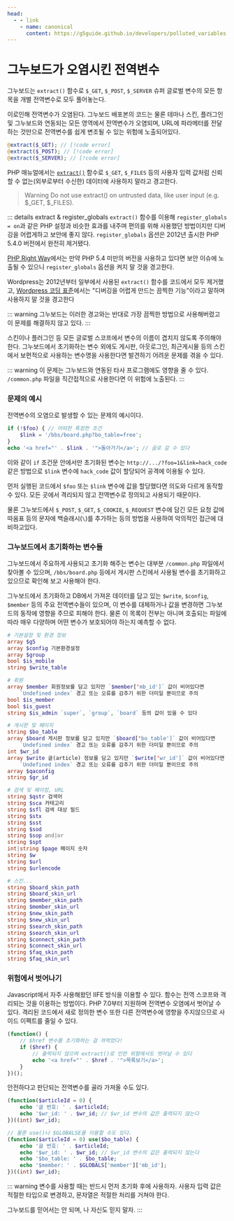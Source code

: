 ```yaml
---
head:
  - - link
    - name: canonical
      content: https://g5guide.github.io/developers/polluted_variables.html
---
```

# 그누보드가 오염시킨 전역변수

그누보드는 `extract()` 함수로 `$_GET`, `$_POST`, `$_SERVER` 슈퍼 글로벌 변수의 모든 항목을 개별 전역변수로 모두 풀어놓는다.

이로인해 전역변수가 오염된다. 그누보드 배포본의 코드는 물론 테마나 스킨, 플러그인 및 그누보드와 연동되는 모든 영역에서 전역변수가 오염되며, URL에 파라메터를 전달하는 것만으로 전역변수를 쉽게 변조될 수 있는 위험에 노출되어있다.

```php
@extract($_GET); // [!code error]
@extract($_POST); // [!code error]
@extract($_SERVER); // [!code error]
```

PHP 매뉴얼에서는 [`extract()`](https://www.php.net/manual/en/function.extract.php) 함수로 `$_GET`, `$_FILES` 등의 사용자 입력 값처럼 신뢰할 수 없는(외부로부터 수신한) 데이터에 사용하지 말라고 경고한다.

> Warning Do not use extract() on untrusted data, like user input (e.g. $\_GET, $\_FILES).

::: details extract & register_globals
`extract()` 함수를 이용해 `register_globals = on`과 같은 PHP 설정과 비슷한 효과를 내주며 편의를 위해 사용했던 방법이지만 디버깅을 어렵게하고 보안에 좋지 않다. `register_globals` 옵션은 2012년 출시한 PHP 5.4.0 버전에서 완전히 제거됐다.

[PHP Right Way](https://modernpug.github.io/php-the-right-way/#register_globals)에서는 만약 PHP 5.4 미만의 버전을 사용하고 있다면 보안 이슈에 노출될 수 있으니 `register_globals` 옵션을 켜지 말 것을 경고한다.

Wordpress는 2012년부터 일부에서 사용된 `extract()` 함수를 코드에서 모두 제거했고, [Wordpress 코딩 표준](https://developer.wordpress.org/coding-standards/wordpress-coding-standards/php/#dont-extract)에서는 "디버깅을 어렵게 만드는 끔찍한 기능"이라고 말하며 사용하지 말 것을 경고한다

::: warning
그누보드는 이러한 경고와는 반대로 가장 끔찍한 방법으로 사용해버렸고 이 문제를 해결하지 않고 있다.
:::

스킨이나 플러그인 등 모든 글로벌 스코프에서 변수의 이름이 겹치지 않도록 주의해야 한다. 그누보드에서 초기화하는 변수 외에도 게시판, 아웃로그인, 최근게시물 등의 스킨에서 보편적으로 사용하는 변수명을 사용한다면 발견하기 어려운 문제를 겪을 수 있다. 

::: warning
이 문제는 그누보드와 연동된 타사 프로그램에도 영향을 줄 수 있다.
`/common.php` 파일을 직간접적으로 사용한다면 이 위험에 노출된다.
:::

### 문제의 예시

전역변수의 오염으로 발생할 수 있는 문제의 예시이다.

```php
if (!$foo) { // 어떠한 특정한 조건
    $link = '/bbs/board.php?bo_table=free';
}
echo '<a href="' . $link . '">돌아가기</a>'; // 골로 갈 수 있다
```

이와 같이 `if` 조건문 안에서만 초기화된 변수는 `http://.../?foo=1&link=hack_code` 같은 방법으로 `$link` 변수에 `hack_code` 값이 할당되어 공격에 이용될 수 있다.

먼저 실행된 코드에서 `$foo` 또는 `$link` 변수에 값을 할당했다면 의도와 다르게 동작할 수 있다. 모든 곳에서 격리되지 않고 전역변수로 정의되고 사용되기 때문이다.

물론 그누보드에서 `$_POST`, `$_GET`, `$_COOKIE`, `$_REQUEST` 변수에 담긴 모든 요청 값에 따옴표 등의 문자에 백슬래시(`\`)를 추가하는 등의 방법을 사용하여 악의적인 접근에 대비하고있다.

### 그누보드에서 초기화하는 변수들

그누보드에서 주요하게 사용되고 초기화 해주는 변수는 대부분 `/common.php` 파일에서 찾아볼 수 있으며, `/bbs/board.php` 등에서 게시판 스킨에서 사용될 변수를 초기화하고 있으므로 확인해 보고 사용해야 한다.

그누보드에서 초기화하고 DB에서 가져온 데이터를 담고 있는 `$write`, `$config`, `$member` 등의 주요 전역변수들이 있으며, 이 변수를 대체하거나 값을 변경하면 그누보드의 동작에 영향을 주므로 피해야 한다. 물론 이 목록이 전부는 아니며 호출되는 파일에 따라 매우 다양하며 어떤 변수가 보호되어야 하는지 예측할 수 없다.

```php
# 기본설정 및 환경 정보
array $g5
array $config 기본환경설정
array $group
bool $is_mobile
string $write_table

# 회원
array $member 회원정보를 담고 있지만 `$member['mb_id']` 값이 비어있다면
    `Undefined index` 경고 또는 오류를 감추기 위한 더미일 뿐이므로 주의
bool $is_member
bool $is_guest
string $is_admin `super`, `group`, `board` 등의 값이 있을 수 있다

# 게시판 및 페이지
string $bo_table
array $board 게시판 정보를 담고 있지만 `$board['bo_table']` 값이 비어있다면
    `Undefined index` 경고 또는 오류를 감추기 위한 더미일 뿐이므로 주의
int $wr_id
array $write 글(article) 정보를 담고 있지만 `$write['wr_id']` 값이 비어있다면
    `Undefined index` 경고 또는 오류를 감추기 위한 더미일 뿐이므로 주의
array $qaconfig
string $gr_id

# 검색 및 페이징, URL
string $qstr 검색어
string $sca 카테고리
string $sfl 검색 대상 필드
string $stx
string $sst
string $sod
string $sop and|or
string $spt
int|string $page 페이지 숫자
string $w
string $url
string $urlencode

# 스킨...
string $board_skin_path
string $board_skin_url
string $member_skin_path
string $member_skin_url
string $new_skin_path
string $new_skin_url
string $search_skin_path
string $search_skin_url
string $connect_skin_path
string $connect_skin_url
string $faq_skin_path
string $faq_skin_url
```

### 위험에서 벗어나기

Javascript에서 자주 사용해왔던 IIFE 방식을 이용할 수 있다. 함수는 전역 스코프와 격리되는 것을 이용하는 방법이다. PHP 7.0부터 지원하며 전역변수 오염에서 벗어날 수 있다. 격리된 코드에서 새로 정의한 변수 또한 다른 전역변수에 영향을 주지않으므로 사이드 이펙트를 줄일 수 있다.

```php
(function() {
    // $href 변수를 초기화하는 걸 까먹었다!
    if ($href) {
        // 출력되지 않으며 extract()로 인한 위험에서도 벗어날 수 있다
        echo '<a href="' . $href . '">목록보기</a>';
    }
})();
```

안전하다고 판단되는 전역변수를 골라 가져올 수도 있다.

```php
(function($articleId = 0) {
    echo '글 번호: ' . $articleId;
    echo '$wr_id: ' . $wr_id; // $wr_id 변수의 값은 출력되지 않는다
})((int) $wr_id);

// 물론 use()나 $GLOBALSE를 이용할 수도 있다.
(function($articleId = 0) use($bo_table) {
    echo '글 번호: ' . $articleId;
    echo '$wr_id: ' . $wr_id; // $wr_id 변수의 값은 출력되지 않는다
    echo '$bo_table: ' . $bo_table;
    echo '$member: ' . $GLOBALS['member']['mb_id'];
})((int) $wr_id);
```

::: warning
변수를 사용할 때는 반드시 먼저 초기화 후에 사용하자.
사용자 입력 값은 적절한 타입으로 변경하고, 문자열은 적절한 처리를 거쳐야 한다.

그누보드를 믿어서는 안 되며, 나 자신도 믿지 말자.
:::
